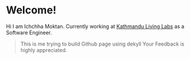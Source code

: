 # Welcome!

Hi I am Ichchha Moktan. Currently working at [Kathmandu Living Labs](http://www.kathmandulivinglabs.org/) as a Software Engineer.

> This is me trying to build
> Github page using dekyll
> Your Feedback is highly appreciated.

